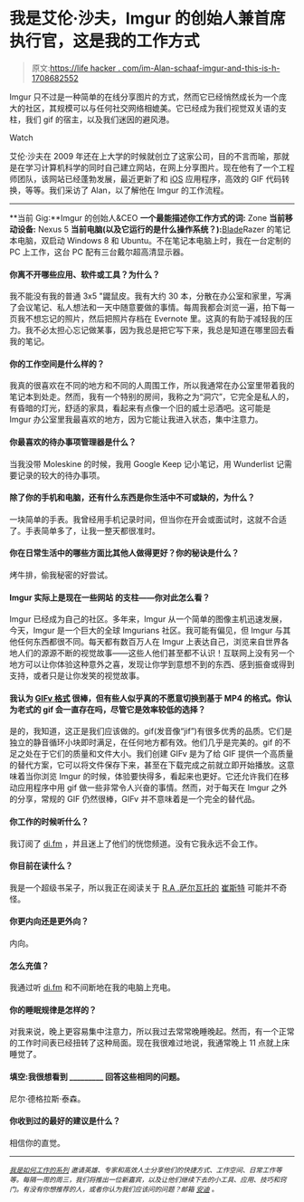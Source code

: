 # 我是艾伦·沙夫，Imgur 的创始人兼首席执行官，这是我的工作方式

> 原文:[https://life hacker . com/im-Alan-schaaf-imgur-and-this-is-h-1708682552](https://lifehacker.com/im-alan-schaaf-founder-and-ceo-of-imgur-and-this-is-h-1708682552)

Imgur 只不过是一种简单的在线分享图片的方式，然而它已经悄然成长为一个庞大的社区，其规模可以与任何社交网络相媲美。它已经成为我们视觉双关语的支柱，我们 gif 的宿主，以及我们迷因的避风港。

Watch

艾伦·沙夫在 2009 年还在上大学的时候就创立了这家公司，目的不言而喻，那就是在学习计算机科学的同时自己建立网站，在网上分享图片。现在他有了一个工程师团队，该网站已经蓬勃发展，最近更新了和 [iOS](https://itunes.apple.com/us/app/imgur/id639881495?mt=8) 应用程序，高效的 GIF 代码转换，等等。我们采访了 Alan，以了解他在 Imgur 的工作流程。

* * *

**当前 Gig:**Imgur 的创始人&CEO
**一个最能描述你工作方式的词:** Zone
**当前移动设备:** Nexus 5
**当前电脑(以及它运行的是什么操作系统？):**[Blade](http://www.razerzone.com/gaming-systems/razer-blade)Razer 的笔记本电脑，双启动 Windows 8 和 Ubuntu。不在笔记本电脑上时，我在一台定制的 PC 上工作，这台 PC 配有三台戴尔超高清显示器。

#### 你离不开哪些应用、软件或工具？为什么？

我不能没有我的普通 3x5 "鼹鼠皮。我有大约 30 本，分散在办公室和家里，写满了会议笔记、私人想法和一天中随意要做的事情。每周我都会浏览一遍，拍下每一页我不想忘记的照片，然后把照片存档在 Evernote 里。这真的有助于减轻我的压力。我不必太担心忘记做某事，因为我总是把它写下来，我总是知道在哪里回去看我的笔记。

#### 你的工作空间是什么样的？

我真的很喜欢在不同的地方和不同的人周围工作，所以我通常在办公室里带着我的笔记本到处走。然而，我有一个特别的房间，我称之为“洞穴”，它完全是私人的，有昏暗的灯光，舒适的家具，看起来有点像一个旧的威士忌酒吧。这可能是 Imgur 办公室里我最喜欢的地方，因为它能让我进入状态，集中注意力。

#### 你最喜欢的待办事项管理器是什么？

当我没带 Moleskine 的时候，我用 Google Keep 记小笔记，用 Wunderlist 记需要记录的较大的待办事项。

#### 除了你的手机和电脑，还有什么东西是你生活中不可或缺的，为什么？

一块简单的手表。我曾经用手机记录时间，但当你在开会或面试时，这就不合适了。手表简单多了，让我一整天都很准时。

#### 你在日常生活中的哪些方面比其他人做得更好？你的秘诀是什么？

烤牛排，偷我秘密的好尝试。

#### Imgur 实际上是现在一些网站 的支柱——你对此怎么看？

Imgur 已经成为自己的社区。多年来，Imgur 从一个简单的图像主机迅速发展，今天，Imgur 是一个巨大的全球 Imgurians 社区。我可能有偏见，但 Imgur 与其他任何东西都很不同。每天都有数百万人在 Imgur 上表达自己，浏览来自世界各地人们的源源不断的视觉故事——这些人他们甚至都不认识！互联网上没有另一个地方可以让你体验这种意外之喜，发现让你学到意想不到的东西、感到振奋或得到支持，或者只是让你发笑的视觉故事。

#### 我认为 [GIFv 格式](http://imgur.com/blog/2014/10/09/introducing-gifv/) 很棒，但有些人似乎真的不愿意切换到基于 MP4 的格式。你认为老式的 gif 会一直存在吗，尽管它是效率较低的选择？

是的，我知道，这正是我们应该做的。gif(发音像“jif”)有很多优秀的品质。它们是独立的静音循环小块即时满足，在任何地方都有效。他们几乎是完美的。gif 的不足之处在于它们的质量和文件大小。我们创建 GIFv 是为了给 GIF 提供一个高质量的替代方案，它可以将文件保存下来，甚至在下载完成之前就立即开始播放。这意味着当你浏览 Imgur 的时候，体验要快得多，看起来也更好。它还允许我们在移动应用程序中用 gif 做一些非常令人兴奋的事情。然而，对于每天在 Imgur 之外的分享，常规的 GIF 仍然很棒，GIFv 并不意味着是一个完全的替代品。

#### 你工作的时候听什么？

我订阅了 [di.fm](http://di.fm) ，并且迷上了他们的恍惚频道。没有它我永远不会工作。

#### 你目前在读什么？

我是一个超级书呆子，所以我正在阅读关于 [R.A .萨尔瓦托的](http://www.rasalvatore.com/) [崔斯特](https://www.amazon.com/dp/0786939532?asc_campaign=InlineText&asc_refurl=https://lifehacker.com/im-alan-schaaf-founder-and-ceo-of-imgur-and-this-is-h-1708682552&asc_source=&linkCode=ogi&psc=1&smid=ATVPDKIKX0DER&tag=kinjalifehackerlink-20&th=1) 可能并不奇怪。

#### 你更内向还是更外向？

内向。

#### 怎么充值？

我通过听 [di.fm](http://di.fm) 和不间断地在我的电脑上充电。

#### 你的睡眠规律是怎样的？

对我来说，晚上更容易集中注意力，所以我过去常常晚睡晚起。然而，有一个正常的工作时间表已经扭转了这种局面。现在我很难过地说，我通常晚上 11 点就上床睡觉了。

#### 填空:我很想看到 _________ 回答这些相同的问题。

尼尔·德格拉斯·泰森。

#### 你收到过的最好的建议是什么？

相信你的直觉。

* * *

<small></small>*[<small>*我是如何工作的系列*</small>](http://lifehacker.com/how-i-work/) <small>*邀请英雄、专家和高效人士分享他们的快捷方式、工作空间、日常工作等等。每隔一周的周三，我们将推出一位新嘉宾，以及让他们继续下去的小工具、应用、技巧和窍门。有没有你想推荐的人，或者你认为我们应该问的问题？邮箱*</small> [<small>*安迪*</small>](mailto:andy@lifehacker.com) <small>*。*</small>*